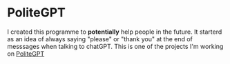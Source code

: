 # PoliteGPT

I created this programme to **potentially** help people in the future. It starterd as an idea of always saying "please" or "thank you" at the end of messsages when talking to chatGPT. This is one of the projects I'm working on [PoliteGPT](https://github.com/benwhoisjammin/PoliteGPT)